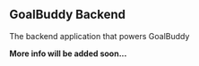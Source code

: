## GoalBuddy Backend

The backend application that powers GoalBuddy

__More info will be added soon...__